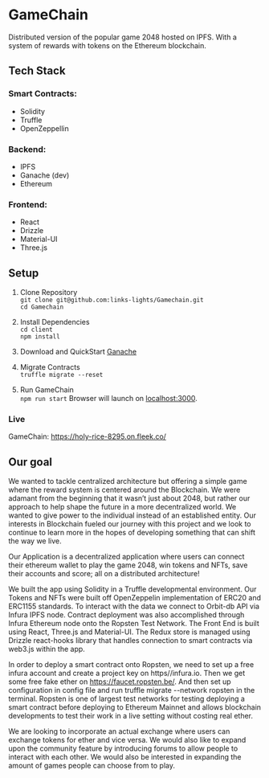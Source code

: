 # GameChain

Distributed version of the popular game 2048 hosted on IPFS. With a system of rewards with tokens on the Ethereum blockchain.

## Tech Stack

### Smart Contracts:

- Solidity
- Truffle
- OpenZeppellin

### Backend:

- IPFS
- Ganache (dev)
- Ethereum

### Frontend:

- React
- Drizzle
- Material-UI
- Three.js

## Setup

1. Clone Repository \
   `git clone git@github.com:links-lights/Gamechain.git`\
   `cd Gamechain`

2. Install Dependencies \
   `cd client` \
   `npm install`

3. Download and QuickStart [Ganache](https://www.trufflesuite.com/ganache)

4. Migrate Contracts \
   `truffle migrate --reset`

5. Run GameChain \
   `npm run start`
   Browser will launch on [localhost:3000](http://localhost:3000).

### Live

GameChain: https://holy-rice-8295.on.fleek.co/

## Our goal

We wanted to tackle centralized architecture but offering a simple game where the reward system is centered around the Blockchain. We were adamant from the beginning that it wasn’t just about 2048, but rather our approach to help shape the future in a more decentralized world. We wanted to give power to the individual instead of an established entity. Our interests in Blockchain fueled our journey with this project and we look to continue to learn more in the hopes of developing something that can shift the way we live.

Our Application is a decentralized application where users can connect their ethereum wallet to play the game 2048, win tokens and NFTs, save their accounts and score; all on a distributed architecture!

We built the app using Solidity in a Truffle developmental environment. Our Tokens and NFTs were built off OpenZeppelin implementation of ERC20 and ERC1155 standards. To interact with the data we connect to Orbit-db API via Infura IPFS node. Contract deployment was also accomplished through Infura Ethereum node onto the Ropsten Test Network. The Front End is built using React, Three.js and Material-UI. The Redux store is managed using Drizzle react-hooks library that handles connection to smart contracts via web3.js within the app.

In order to deploy a smart contract onto Ropsten, we need to set up a free infura account and create a project key on https//infura.io. Then we get some free fake ether on https://faucet.ropsten.be/. And then set up configuration in config file and run truffle migrate --network ropsten in the terminal. Ropsten is one of largest test networks for testing deploying a smart contract before deploying to Ethereum Mainnet and allows blockchain developments to test their work in a live setting without costing real ether.

We are looking to incorporate an actual exchange where users can exchange tokens for ether and vice versa. We would also like to expand upon the community feature by introducing forums to allow people to interact with each other. We would also be interested in expanding the amount of games people can choose from to play.
